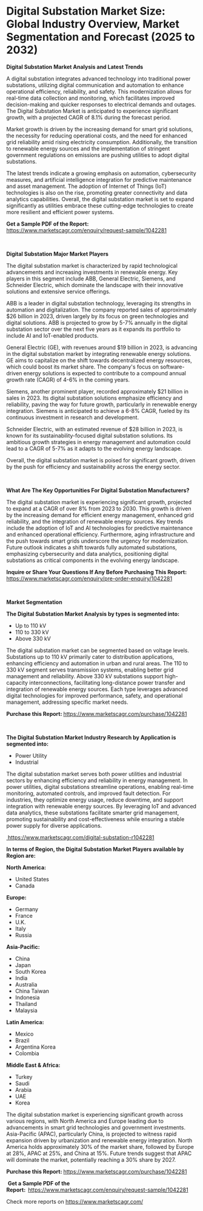 <p><h1>Digital Substation Market Size: Global Industry Overview, Market Segmentation and Forecast (2025 to 2032)</h1></p><p><strong>Digital Substation Market Analysis and Latest Trends</strong></p>
<p><p>A digital substation integrates advanced technology into traditional power substations, utilizing digital communication and automation to enhance operational efficiency, reliability, and safety. This modernization allows for real-time data collection and monitoring, which facilitates improved decision-making and quicker responses to electrical demands and outages. The Digital Substation Market is anticipated to experience significant growth, with a projected CAGR of 8.1% during the forecast period. </p><p>Market growth is driven by the increasing demand for smart grid solutions, the necessity for reducing operational costs, and the need for enhanced grid reliability amid rising electricity consumption. Additionally, the transition to renewable energy sources and the implementation of stringent government regulations on emissions are pushing utilities to adopt digital substations. </p><p>The latest trends indicate a growing emphasis on automation, cybersecurity measures, and artificial intelligence integration for predictive maintenance and asset management. The adoption of Internet of Things (IoT) technologies is also on the rise, promoting greater connectivity and data analytics capabilities. Overall, the digital substation market is set to expand significantly as utilities embrace these cutting-edge technologies to create more resilient and efficient power systems.</p></p>
<p><strong>Get a Sample PDF of the Report:&nbsp;</strong> <a href="https://www.marketscagr.com/enquiry/request-sample/1042281?utm_campaign=3580&utm_medium=2&utm_source=Github&utm_content=ia&utm_term=08042025&utm_id=digital-substation">https://www.marketscagr.com/enquiry/request-sample/1042281</a></p>
<p>&nbsp;</p>
<p><strong>Digital Substation Major Market Players</strong></p>
<p><p>The digital substation market is characterized by rapid technological advancements and increasing investments in renewable energy. Key players in this segment include ABB, General Electric, Siemens, and Schneider Electric, which dominate the landscape with their innovative solutions and extensive service offerings.</p><p>ABB is a leader in digital substation technology, leveraging its strengths in automation and digitalization. The company reported sales of approximately $26 billion in 2023, driven largely by its focus on green technologies and digital solutions. ABB is projected to grow by 5-7% annually in the digital substation sector over the next five years as it expands its portfolio to include AI and IoT-enabled products.</p><p>General Electric (GE), with revenues around $19 billion in 2023, is advancing in the digital substation market by integrating renewable energy solutions. GE aims to capitalize on the shift towards decentralized energy resources, which could boost its market share. The company's focus on software-driven energy solutions is expected to contribute to a compound annual growth rate (CAGR) of 4-6% in the coming years.</p><p>Siemens, another prominent player, recorded approximately $21 billion in sales in 2023. Its digital substation solutions emphasize efficiency and reliability, paving the way for future growth, particularly in renewable energy integration. Siemens is anticipated to achieve a 6-8% CAGR, fueled by its continuous investment in research and development.</p><p>Schneider Electric, with an estimated revenue of $28 billion in 2023, is known for its sustainability-focused digital substation solutions. Its ambitious growth strategies in energy management and automation could lead to a CAGR of 5-7% as it adapts to the evolving energy landscape.</p><p>Overall, the digital substation market is poised for significant growth, driven by the push for efficiency and sustainability across the energy sector.</p></p>
<p>&nbsp;</p>
<p><strong>What Are The Key Opportunities For Digital Substation Manufacturers?</strong></p>
<p><p>The digital substation market is experiencing significant growth, projected to expand at a CAGR of over 8% from 2023 to 2030. This growth is driven by the increasing demand for efficient energy management, enhanced grid reliability, and the integration of renewable energy sources. Key trends include the adoption of IoT and AI technologies for predictive maintenance and enhanced operational efficiency. Furthermore, aging infrastructure and the push towards smart grids underscore the urgency for modernization. Future outlook indicates a shift towards fully automated substations, emphasizing cybersecurity and data analytics, positioning digital substations as critical components in the evolving energy landscape.</p></p>
<p><strong>Inquire or Share Your Questions If Any Before Purchasing This Report:</strong> <a href="https://www.marketscagr.com/enquiry/pre-order-enquiry/1042281?utm_campaign=3580&utm_medium=2&utm_source=Github&utm_content=ia&utm_term=08042025&utm_id=digital-substation">https://www.marketscagr.com/enquiry/pre-order-enquiry/1042281</a></p>
<p>&nbsp;</p>
<p><strong>Market Segmentation</strong></p>
<p><strong>The Digital Substation Market Analysis by types is segmented into:</strong></p>
<p><ul><li>Up to 110 kV</li><li>110 to 330 kV</li><li>Above 330 kV</li></ul></p>
<p><p>The digital substation market can be segmented based on voltage levels. Substations up to 110 kV primarily cater to distribution applications, enhancing efficiency and automation in urban and rural areas. The 110 to 330 kV segment serves transmission systems, enabling better grid management and reliability. Above 330 kV substations support high-capacity interconnections, facilitating long-distance power transfer and integration of renewable energy sources. Each type leverages advanced digital technologies for improved performance, safety, and operational management, addressing specific market needs.</p></p>
<p><strong>Purchase this Report:&nbsp;</strong><a href="https://www.marketscagr.com/purchase/1042281?utm_campaign=3580&utm_medium=2&utm_source=Github&utm_content=ia&utm_term=08042025&utm_id=digital-substation">https://www.marketscagr.com/purchase/1042281</a></p>
<p>&nbsp;</p>
<p><strong>The Digital Substation Market Industry Research by Application is segmented into:</strong></p>
<p><ul><li>Power Utility</li><li>Industrial</li></ul></p>
<p><p>The digital substation market serves both power utilities and industrial sectors by enhancing efficiency and reliability in energy management. In power utilities, digital substations streamline operations, enabling real-time monitoring, automated controls, and improved fault detection. For industries, they optimize energy usage, reduce downtime, and support integration with renewable energy sources. By leveraging IoT and advanced data analytics, these substations facilitate smarter grid management, promoting sustainability and cost-effectiveness while ensuring a stable power supply for diverse applications.</p></p>
<p><a href="https://www.marketscagr.com/digital-substation-r1042281?utm_campaign=3580&utm_medium=2&utm_source=Github&utm_content=ia&utm_term=08042025&utm_id=digital-substation">&nbsp;https://www.marketscagr.com/digital-substation-r1042281</a></p>
<p><strong>In terms of Region, the Digital Substation Market Players available by Region are:</strong></p>
<p>
    <p> <strong> North America: </strong>
        <ul>
            <li>United States</li>
            <li>Canada</li>
        </ul>
        </p> 
    <p> <strong> Europe: </strong>
        <ul>
            <li>Germany</li>
            <li>France</li>
            <li>U.K.</li>
            <li>Italy</li>
            <li>Russia</li>
        </ul>
        </p> 
    <p> <strong> Asia-Pacific: </strong>
        <ul>
            <li>China</li>
            <li>Japan</li>
            <li>South Korea</li>
            <li>India</li>
            <li>Australia</li>
            <li>China Taiwan</li>
            <li>Indonesia</li>
            <li>Thailand</li>
            <li>Malaysia</li>
        </ul>
        </p> 
    <p> <strong> Latin America: </strong>
        <ul>
            <li>Mexico</li>
            <li>Brazil</li>
            <li>Argentina Korea</li>
            <li>Colombia</li>
        </ul>
        </p> 
    <p> <strong> Middle East & Africa: </strong>
        <ul>
            <li>Turkey</li>
            <li>Saudi</li>
            <li>Arabia</li>
            <li>UAE</li>
            <li>Korea</li>
        </ul>
    </p>
    </p>
<p><p>The digital substation market is experiencing significant growth across various regions, with North America and Europe leading due to advancements in smart grid technologies and government investments. Asia-Pacific (APAC), particularly China, is projected to witness rapid expansion driven by urbanization and renewable energy integration. North America holds approximately 30% of the market share, followed by Europe at 28%, APAC at 25%, and China at 15%. Future trends suggest that APAC will dominate the market, potentially reaching a 30% share by 2027.</p></p>
<p><strong>Purchase this Report: </strong><a href="https://www.marketscagr.com/purchase/1042281?utm_campaign=3580&utm_medium=2&utm_source=Github&utm_content=ia&utm_term=08042025&utm_id=digital-substation">https://www.marketscagr.com/purchase/1042281</a></p>
<p>&nbsp;<strong>Get a Sample PDF of the Report:&nbsp;&nbsp;</strong><a href="https://www.marketscagr.com/enquiry/request-sample/1042281?utm_campaign=3580&utm_medium=2&utm_source=Github&utm_content=ia&utm_term=08042025&utm_id=digital-substation">https://www.marketscagr.com/enquiry/request-sample/1042281</a></p>
<p><strong></strong></p>
<p>Check more reports on <a href="https://www.marketscagr.com/?utm_campaign=3580&utm_medium=2&utm_source=Github&utm_content=ia&utm_term=08042025&utm_id=digital-substation">https://www.marketscagr.com/</a></p>
